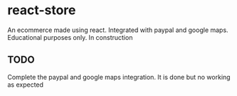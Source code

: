 # react-store
An ecommerce made using react. Integrated with paypal and google maps. Educational purposes only. In construction

## TODO

Complete the paypal and google maps integration. It is done but no working as expected
